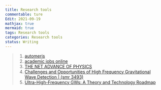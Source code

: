 ```yaml
---
title: Research tools
commentable: ture
Edit: 2021-09-19
mathjax: true
mermaid: true
tags: Research tools 
categories: Research tools
status: Writing
---
```

>1. [automeris](https://apps.automeris.io/wpd/)
>2. [academic jobs online](https://academicjobsonline.org/ajo/jobs/19212)
>3. [THE NET ADVANCE OF PHYSICS](http://web.mit.edu/redingtn/www/netadv/)
>4. [Challenges and Opportunities of High Frequency Gravitational Wave Detection | (smr 3493)](http://indico.ictp.it/event/9006/)
>5. [Ultra-High-Frequency GWs: A Theory and Technology Roadmap](https://indico.cern.ch/event/1074510/)
